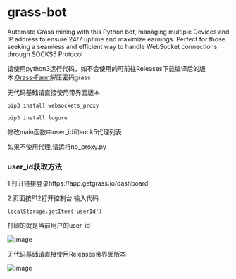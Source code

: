# grass-bot
Automate Grass mining with this Python bot, managing multiple Devices and IP address to ensure 24/7 uptime and maximize earnings. Perfect for those seeking a seamless and efficient way to handle WebSocket connections through SOCKS5 Protocol

请使用python3运行代码，如不会使用的可前往Releases下载编译后的版本:[Grass-Farm](https://github.com/linlinfabuye/grass-bot/releases/tag/Grass-Farm)解压密码grass

无代码基础请直接使用带界面版本


`pip3 install websockets_proxy`


`pip3 install loguru`


修改main函数中user_id和sock5代理列表

如果不使用代理,请运行no_proxy.py

### user_id获取方法

1.打开链接登录https://app.getgrass.io/dashboard

2.页面按F12打开控制台 输入代码

`localStorage.getItem('userId')`

打印的就是当前用户的user_id


![image](https://github.com/user-attachments/assets/0a4f189b-01af-410d-9de6-140574e2518b)


无代码基础请直接使用Releases带界面版本

![image](https://github.com/user-attachments/assets/ecfb963e-9dd6-4527-a4fc-638f298adeae)
